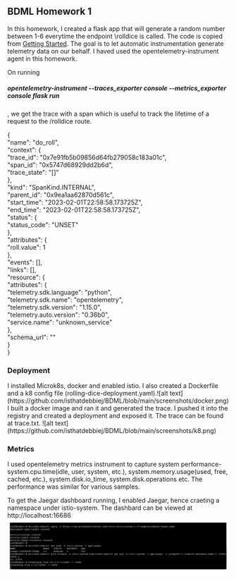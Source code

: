 <h2>BDML Homework 1 </h2>

In this homework,  I created a flask app that will generate a random number between 1-6 everytime the endpoint \rolldice is called. The code is copied from [Getting Started](https://opentelemetry.io/docs/instrumentation/python/getting-started/). The goal is to let automatic instrumentation generate telemetry data on our behalf. I haved used the opentelemetry-instrument agent in this homework.

On running <h5>opentelemetry-instrument  --traces_exporter console --metrics_exporter console flask run</h5>,  we get the trace with a span which is useful to track the lifetime of a request to the /rolldice route.<br />

{<br />
    "name": "do_roll",<br />
    "context": {<br />
        "trace_id": "0x7e91fb5b09856d64fb279058c183a01c",<br />
        "span_id": "0x5747d68929dd2b6d",<br />
        "trace_state": "[]"<br />
    },<br />
    "kind": "SpanKind.INTERNAL",<br />
    "parent_id": "0x9ea1aa62870d561c",<br />
    "start_time": "2023-02-01T22:58:58.173725Z",<br />
    "end_time": "2023-02-01T22:58:58.173725Z",<br />
    "status": {<br />
        "status_code": "UNSET"<br />
    },<br />
    "attributes": {<br />
        "roll.value": 1<br />
    },<br />
    "events": [],<br />
    "links": [],<br />
    "resource": {<br />
        "attributes": {<br />
            "telemetry.sdk.language": "python",<br />
            "telemetry.sdk.name": "opentelemetry",<br />
            "telemetry.sdk.version": "1.15.0",<br />
            "telemetry.auto.version": "0.36b0",<br />
            "service.name": "unknown_service"<br />
        },<br />
        "schema_url": ""<br />
    }<br />
}<br />
<h3>Deployment</h3>
I installed Microk8s, docker and enabled istio. I also created a Dockerfile and a k8 config file (rolling-dice-deployment.yaml).![alt text](https://github.com/isthatdebbiej/BDML/blob/main/screenshots/docker.png) I built a docker image and ran it and generated the trace. I pushed it into the registry and created a deployment and exposed it. The trace can be found at trace.txt.
![alt text](https://github.com/isthatdebbiej/BDML/blob/main/screenshots/k8.png)
<br/>
<h3>Metrics</h3>
I used opentelemetry metrics instrument to capture system performance- system.cpu.time(idle, user, system, etc.), system.memory.usage(used, free, cached, etc.), system.disk.io_time, system.disk.operations etc. The performance was similar for various samples.

To get the Jaegar dashboard running, I enabled Jaegar, hence craeting a namespace under istio-system. The dashbard can be viewed at http://localhost:16686
![alt text](https://github.com/isthatdebbiej/BDML/blob/main/screenshots/jaeger.png)
